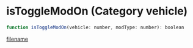 # isToggleModOn (Category vehicle)

```js
function isToggleModOn(vehicle: number, modType: number): boolean
```

[filename](isToggleModOn_m.md ':include')
